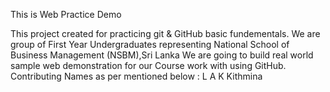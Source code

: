 This is Web Practice Demo 

This project created for practicing git & GitHub basic fundementals. 
We are group of First Year Undergraduates representing National School of Business Management (NSBM),Sri Lanka
We are going to build real world sample web demonstration for our Course work with using GitHub.
Contributing Names as per mentioned below :
L A K Kithmina  